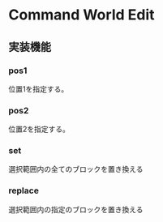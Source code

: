 # Command World Edit

## 実装機能

### pos1

位置1を指定する。

### pos2

位置2を指定する。

### set

選択範囲内の全てのブロックを置き換える

### replace

選択範囲内の指定のブロックを置き換える
